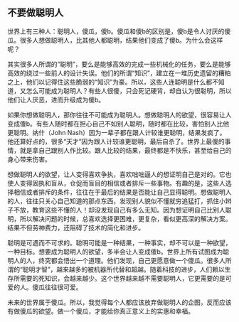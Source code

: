 ## 不要做聪明人

世界上有三种人：聪明人，傻瓜，傻b。傻瓜和傻b的区别是，傻b是令人讨厌的傻瓜。很多人想做聪明人，比其他人都聪明，结果他们变成了傻b。为什么会这样呢？

其实很多人所谓的“聪明”，要么是能够高效的完成一些机械化的任务，要么是能够高效的绕过一些前人的设计失误。他们的所谓“知识”，建立在一堆历史遗留的糟粕之上，他们以记得住这些脆弱的“知识”为豪。所以，这些人连聪明是什么都不知道，又怎么可能成为聪明人？有些人很傻，只会死记硬背，却自认为很聪明，所以他们让人厌恶，进而升级成为傻b。

如果你想做聪明人，那你往往不可能成为聪明人。想做聪明人的欲望，很容易让人变成傻b。有些人随时都在担心自己不如别人聪明，随时都在比较，害怕别人比他更聪明。纳什（John Nash）因为一辈子都在跟人计较谁更聪明，结果发疯了。他还算好点的，很多“天才”因为跟人计较谁更聪明，最后自杀了。世界上最傻的事情，就是拿自己跟别人作比较。跟人比较的结果，最终都是不快乐，甚至给自己的身心带来伤害。

想做聪明人的欲望，让人变得喜欢争执，喜欢咄咄逼人的想证明自己是对的。它也使人变得固执和盲从，仓促而盲目的相信或者排斥一些事物。有趣的是，这些人选择相信或者排斥的条件，往往在于最后的结果是否能让自己显得聪明。想做聪明人的人，往往只关心自己知道的那点东西，发现别人貌似不懂就穷追猛打，抓住小辫子不放，教育这些不懂的人！却没发现自己有多么无知。因为想证明自己比别人聪明，所以解决问题的时候，总喜欢选择更困难，更复杂，看似更高深的解决方案。结果不但劳神费力，还阻碍了技术的简化和进步。

聪明是可遇而不可求的。聪明可能是一种结果，一种事实，却不可以是一种欲望，一种目标。想要成为聪明人的欲望，多半会让人变成傻b。世界上所有试图成为聪明人的人，终究都会悟出一个道理。他们发现，自己更愿意做一个傻瓜。很多人所谓的“聪明才智”，越来越多的被机器所代替和超越。随着科技的进步，人们赖以生存所需要的死知识，会越来越少。这个世界越来越不需要聪明人，它更需要的是可爱的人。傻瓜往往很可爱。

未来的世界属于傻瓜。所以，我觉得每个人都应该放弃做聪明人的企图，反而应该有做傻瓜的欲望。做一个傻瓜，才能给你真正意义上的实惠和幸福。